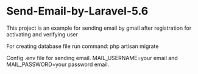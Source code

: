 # Send-Email-by-Laravel-5.6

This project is an example for sending email by gmail after registration for activating and verifying user

For creating database file run command: php artisan migrate

Config .env file for sending email. MAIL_USERNAME=your email and MAIL_PASSWORD=your password email.
